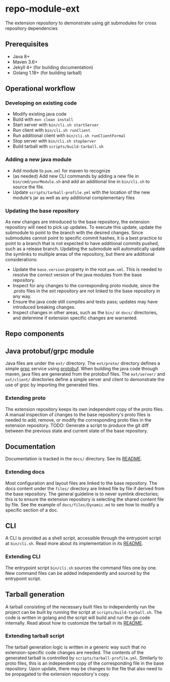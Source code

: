 # repo-module-ext
The extension repository to demonstrate using git submodules for cross repository dependencies

## Prerequisites
- Java 8+
- Maven 3.6+
- Jekyll 4+ (for building documentation)
- Golang 1.18+ (for building tarball)

## Operational workflow

### Developing on existing code
- Modify existing java code
- Build with `mvn clean install`
- Start server with `bin/cli.sh startServer`
- Run client with `bin/cli.sh runClient`
- Run additional client with `bin/cli.sh runClientFormal`
- Stop server with `bin/cli.sh stopServer`
- Build tarball with `scripts/build-tarball.sh`

### Adding a new java module
- Add module to `pom.xml` for maven to recognize
- (as needed) Add new CLI commands by adding a new file in `bin/cmd/yourModule.sh` and add an additional line in `bin/cli.sh` to source the file.
- Update `scripts/tarball-profile.yml` with the location of the new module's jar as well as any additional complementary files

### Updating the base repository
As new changes are introduced to the base repository, the extension repository will need to pick up updates.
To execute this update, update the submodule to point to the branch with the desired changes.
Since submodules cannot point to specific commit hashes, it is a best practice to point to a branch that is not expected to have additional commits pushed, such as a release branch.
Updating the submodule will automatically update the symlinks to multiple areas of the repository, but there are additional considerations:
- Update the `base.version` property in the root `pom.xml`. This is needed to resolve the correct version of the java modules from the base repository.
- Inspect for any changes to the corresponding proto module, since the .proto files in the ext repository are not linked to the base repository in any way.
- Ensure the java code still compiles and tests pass; updates may have introduced breaking changes.
- Inspect changes in other areas, such as the `bin/` or `docs/` directories, and determine if extension specific changes are warranted.

## Repo components

## Java protobuf/grpc module
Java files are under the `ext/` directory.
The `ext/proto/` directory defines a simple [grpc](https://grpc.io/) service using [protobuf](https://protobuf.dev/).
When building the java code through maven, java files are generated from the protobuf files.
The `ext/server/` and `ext/client/` directories define a simple server and client to demonstrate the use of grpc by importing the generated files.

### Extending proto
The extension repository keeps its own independent copy of the proto files.
A manual inspection of changes to the base repository's proto files is needed to add, remove, or modify the corresponding proto files in the extension repository.
TODO: Generate a script to produce the git diff between the previous state and current state of the base repository.

## Documentation
Documentation is tracked in the `docs/` directory.
See its [README](docs/README.md).

### Extending docs
Most configuration and layout files are linked to the base repository.
The docs content under the `files/` directory are linked file by file if derived from the base repository.
The general guideline is to never symlink directories; this is to ensure the extension repository is selecting the shared content file by file.
See the example of `docs/files/Dynamic.md` to see how to modify a specific section of a doc.

## CLI
A CLI is provided as a shell script, accessible through the entrypoint script at `bin/cli.sh`.
Read more about its implementation in its [README](cli/README.md).

### Extending CLI
The entrypoint script `bin/cli.sh` sources the command files one by one.
New command files can be added independently and sourced by the entrypoint script.

## Tarball generation
A tarball consisting of the necessary built files to independently run the project can be built by running the script at `scripts/build-tarball.sh`.
The code is written in golang and the script will build and run the go code internally.
Read about how to customize the tarball in its [README](scripts/README.md).

### Extending tarball script
The tarball generation logic is written in a generic way such that no extension-specific code changes are needed.
The contents of the generated tarball is controlled by `scripts/tarball-profile.yml`.
Similarly to proto files, this is an independent copy of the corresponding file in the base repository.
Upon update, there may be changes to the file that also need to be propagated to the extension repository's copy.

